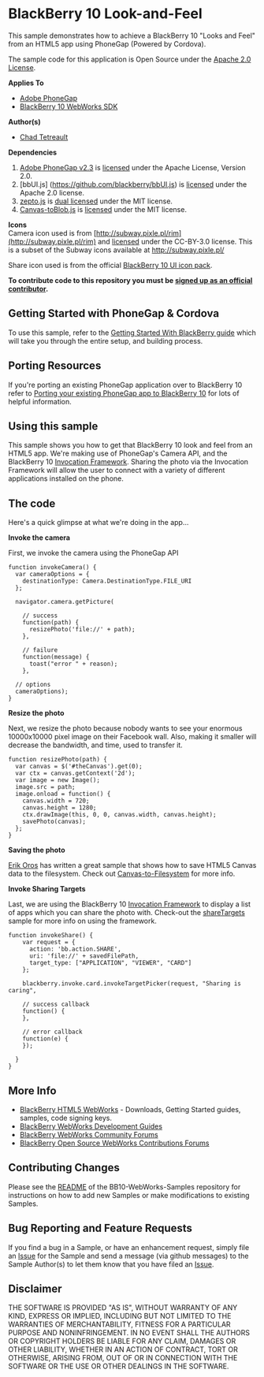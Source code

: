 # BlackBerry 10 Look-and-Feel

This sample demonstrates how to achieve a BlackBerry 10 "Looks and Feel" from an HTML5 app using PhoneGap (Powered by Cordova).

The sample code for this application is Open Source under the [Apache 2.0 License](http://www.apache.org/licenses/LICENSE-2.0.html).


**Applies To**

* [Adobe PhoneGap](http://www.phonegap.com)
* [BlackBerry 10 WebWorks SDK](https://developer.blackberry.com/html5/download/sdk)

**Author(s)**

* [Chad Tetreault](http://www.twitter.com/chadtatro)

**Dependencies**

1. [Adobe PhoneGap v2.3](http://www.phonegap.com) is [licensed](http://www.apache.org/licenses/LICENSE-2.0) under the Apache License, Version 2.0.
2. [bbUI.js] (https://github.com/blackberry/bbUI.js) is [licensed](https://github.com/blackberry/bbUI.js/blob/master/LICENSE) under the Apache 2.0 license.
3. [zepto.js](https://github.com/madrobby/zepto) is [dual licensed](https://github.com/madrobby/zepto/blob/master/MIT-LICENSE) under the MIT license.
4. [Canvas-toBlob.js](https://github.com/eligrey/canvas-toBlob.js) is [licensed](https://github.com/eligrey/canvas-toBlob.js/blob/master/LICENSE.md) under the MIT license.

**Icons**<br/>
Camera icon used is from [http://subway.pixle.pl/rim](http://subway.pixle.pl/rim) and [licensed](http://creativecommons.org/licenses/by/3.0/) under the CC-BY-3.0 license.  This is a subset of the Subway icons available at http://subway.pixle.pl/

Share icon used is from the official [BlackBerry 10 UI icon pack](https://developer.blackberry.com/design/bb10/).

**To contribute code to this repository you must be [signed up as an official contributor](http://blackberry.github.com/howToContribute.html).**

## Getting Started with PhoneGap & Cordova

To use this sample, refer to the [Getting Started With BlackBerry guide](http://docs.phonegap.com/en/2.3.0/guide_getting-started_blackberry_index.md.html#Getting%20Started%20with%20BlackBerry) which will take you through the entire setup, and building process.

## Porting Resources 

If you're porting an existing PhoneGap application over to BlackBerry 10 refer to [Porting your existing PhoneGap app to BlackBerry 10](http://supportforums.blackberry.com/t5/Web-and-WebWorks-Development/Porting-your-existing-PhoneGap-application-to-BlackBerry-10/ta-p/2070503) for lots of helpful information.

## Using this sample

This sample shows you how to get that BlackBerry 10 look and feel from an HTML5 app.  We're making use of PhoneGap's Camera API, and the BlackBerry 10 [Invocation Framework](https://developer.blackberry.com/html5/apis/blackberry.invoke.html).  Sharing the photo via the Invocation Framework will allow the user to connect with a variety of different applications installed on the phone.

## The code

Here's a quick glimpse at what we're doing in the app...

**Invoke the camera**

First, we invoke the camera using the PhoneGap API

```
function invokeCamera() {
  var cameraOptions = {
    destinationType: Camera.DestinationType.FILE_URI
  };

  navigator.camera.getPicture(

    // success
    function(path) {
      resizePhoto('file://' + path);
    },

    // failure
    function(message) {
      toast("error " + reason);
    },

  // options
  cameraOptions);
}
```

**Resize the photo**

Next, we resize the photo because nobody wants to see your enormous 10000x10000 pixel image on their Facebook wall.  Also, making it smaller will decrease the bandwidth, and time, used to transfer it.

```
function resizePhoto(path) {
  var canvas = $('#theCanvas').get(0);
  var ctx = canvas.getContext('2d');
  var image = new Image();
  image.src = path;
  image.onload = function() {
    canvas.width = 720;
    canvas.height = 1280;
    ctx.drawImage(this, 0, 0, canvas.width, canvas.height);
    savePhoto(canvas);
  };
}
```

**Saving the photo**

[Erik Oros](http://github.com/oros) has written a great sample that shows how to save HTML5 Canvas data to the filesystem.  Check out [Canvas-to-Filesystem](https://github.com/oros/BB10-WebWorks-Samples/tree/master/canvasToFilesystem) for more info.

**Invoke Sharing Targets**

Last, we are using the BlackBerry 10 [Invocation Framework](https://developer.blackberry.com/html5/apis/blackberry.invoke.html) to display a list of apps which you can share the photo with. Check-out the [shareTargets](https://github.com/blackberry/BB10-WebWorks-Samples/tree/master/ShareTargets) sample for more info on using the framework.

```
function invokeShare() {
    var request = {
      action: 'bb.action.SHARE',
      uri: 'file://' + savedFilePath,
      target_type: ["APPLICATION", "VIEWER", "CARD"]
    };

    blackberry.invoke.card.invokeTargetPicker(request, "Sharing is caring",

    // success callback
    function() {
    },

    // error callback
    function(e) {
    });

  }
}
```

## More Info

* [BlackBerry HTML5 WebWorks](https://bdsc.webapps.blackberry.com/html5/) - Downloads, Getting Started guides, samples, code signing keys.
* [BlackBerry WebWorks Development Guides](https://bdsc.webapps.blackberry.com/html5/documentation)
* [BlackBerry WebWorks Community Forums](http://supportforums.blackberry.com/t5/Web-and-WebWorks-Development/bd-p/browser_dev)
* [BlackBerry Open Source WebWorks Contributions Forums](http://supportforums.blackberry.com/t5/BlackBerry-WebWorks/bd-p/ww_con)


## Contributing Changes

Please see the [README](https://github.com/blackberry/BB10-WebWorks-Samples) of the BB10-WebWorks-Samples repository for instructions on how to add new Samples or make modifications to existing Samples.


## Bug Reporting and Feature Requests

If you find a bug in a Sample, or have an enhancement request, simply file an [Issue](https://github.com/blackberry/BB10-WebWorks-Samples/issues) for the Sample and send a message (via github messages) to the Sample Author(s) to let them know that you have filed an [Issue](https://github.com/blackberry/BB10-WebWorks-Samples/issues).

## Disclaimer

THE SOFTWARE IS PROVIDED "AS IS", WITHOUT WARRANTY OF ANY KIND, EXPRESS OR IMPLIED, INCLUDING BUT NOT LIMITED TO THE WARRANTIES OF MERCHANTABILITY, FITNESS FOR A PARTICULAR PURPOSE AND NONINFRINGEMENT. IN NO EVENT SHALL THE AUTHORS OR COPYRIGHT HOLDERS BE LIABLE FOR ANY CLAIM, DAMAGES OR OTHER LIABILITY, WHETHER IN AN ACTION OF CONTRACT, TORT OR OTHERWISE, ARISING FROM, OUT OF OR IN CONNECTION WITH THE SOFTWARE OR THE USE OR OTHER DEALINGS IN THE SOFTWARE.

